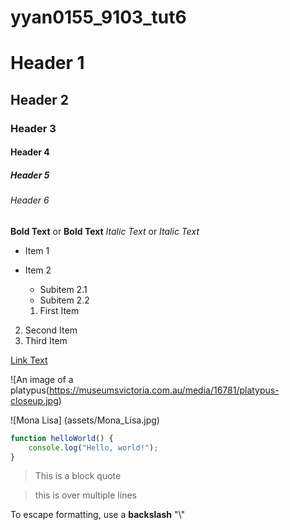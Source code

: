 # yyan0155_9103_tut6

# Header 1
## Header 2
### Header 3
#### Header 4
##### Header 5
###### Header 6

**Bold Text** or __Bold Text__
*Italic Text* or _Italic Text_

- Item 1
- Item 2
  - Subitem 2.1
  - Subitem 2.2

  1. First Item
2. Second Item
3. Third Item

[Link Text](https://www.google.com)

![An image of a platypus(https://museumsvictoria.com.au/media/16781/platypus-closeup.jpg)

![Mona Lisa] (assets/Mona_Lisa.jpg)

```js
function helloWorld() {
    console.log("Hello, world!");
}
```

>This is a block quote

>this is
>over multiple lines

To escape formatting, use a **backslash** "\\"